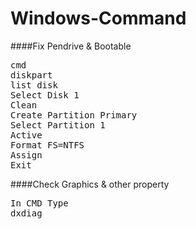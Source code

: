 Windows-Command
==========
####Fix Pendrive & Bootable
<pre>
cmd
diskpart
list disk
Select Disk 1
Clean
Create Partition Primary
Select Partition 1
Active
Format FS=NTFS
Assign
Exit
</pre>
####Check Graphics & other property 
<pre>
In CMD Type
dxdiag
</pre>

